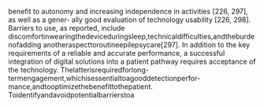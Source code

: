 benefit to autonomy and increasing independence in activities [226, 297], as well as a gener-
ally good evaluation of technology usability [226, 298]. Barriers to use, as reported, include
discomfortinwearingthedeviceduringsleep,technicaldifficulties,andtheburdenofadding
anotheraspecttoroutineepilepsycare[297].
In addition to the key requirements of a reliable and accurate performance, a successful
integration of digital solutions into a patient pathway requires acceptance of the technology.
Thelatterisrequiredforlong-termengagement,whichisessentialtoagooddetectionperfor-
mance,andtooptimizethebenefittothepatient. Toidentifyandavoidpotentialbarrierstoa
